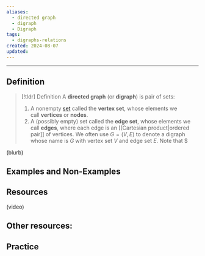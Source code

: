 ```yaml
---
aliases:
  - directed graph
  - digraph
  - Digraph
tags:
  - digraphs-relations
created: 2024-08-07
updated:
---
```

---
## Definition 

> [!tldr] Definition
> A **directed graph** (or **digraph**) is pair of sets: 
> 1. A nonempty [set](app://obsidian.md/set) called the **vertex set**, whose elements we call **vertices** or **nodes**.
> 2. A (possibly empty) set called the **edge set**, whose elements we call **edges**, where each edge is an [[Cartesian product|ordered pair]] of vertices. 
> We often use $G = (V,E)$ to denote a digraph whose name is $G$ with vertex set $V$ and edge set $E$. Note that $

(blurb)

## Examples and Non-Examples

## Resources 

(video)

Other resources: 
- 

## Practice 
